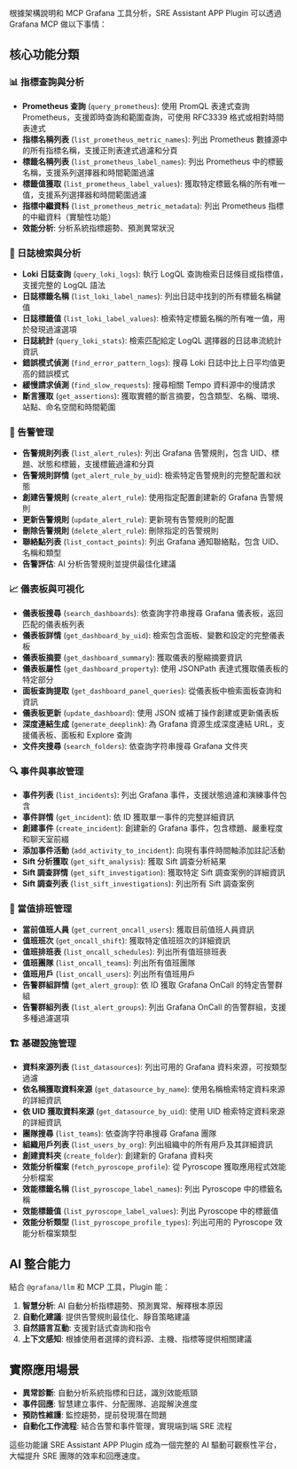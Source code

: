 根據架構說明和 MCP Grafana 工具分析，SRE Assistant APP Plugin 可以透過 Grafana MCP 做以下事情：

## **核心功能分類**

### **📊 指標查詢與分析**

- **Prometheus 查詢** (`query_prometheus`): 使用 PromQL 表達式查詢 Prometheus，支援即時查詢和範圍查詢，可使用 RFC3339 格式或相對時間表達式
- **指標名稱列表** (`list_prometheus_metric_names`): 列出 Prometheus 數據源中的所有指標名稱，支援正則表達式過濾和分頁
- **標籤名稱列表** (`list_prometheus_label_names`): 列出 Prometheus 中的標籤名稱，支援系列選擇器和時間範圍過濾
- **標籤值獲取** (`list_prometheus_label_values`): 獲取特定標籤名稱的所有唯一值，支援系列選擇器和時間範圍過濾
- **指標中繼資料** (`list_prometheus_metric_metadata`): 列出 Prometheus 指標的中繼資料（實驗性功能）
- **效能分析**: 分析系統指標趨勢、預測異常狀況

### **📝 日誌檢索與分析**

- **Loki 日誌查詢** (`query_loki_logs`): 執行 LogQL 查詢檢索日誌條目或指標值，支援完整的 LogQL 語法
- **日誌標籤名稱** (`list_loki_label_names`): 列出日誌中找到的所有標籤名稱鍵值
- **日誌標籤值** (`list_loki_label_values`): 檢索特定標籤名稱的所有唯一值，用於發現過濾選項
- **日誌統計** (`query_loki_stats`): 檢索匹配給定 LogQL 選擇器的日誌串流統計資訊
- **錯誤模式偵測** (`find_error_pattern_logs`): 搜尋 Loki 日誌中比上日平均值更高的錯誤模式
- **緩慢請求偵測** (`find_slow_requests`): 搜尋相關 Tempo 資料源中的慢請求
- **斷言獲取** (`get_assertions`): 獲取實體的斷言摘要，包含類型、名稱、環境、站點、命名空間和時間範圍

### **🚨 告警管理**

- **告警規則列表** (`list_alert_rules`): 列出 Grafana 告警規則，包含 UID、標題、狀態和標籤，支援標籤過濾和分頁
- **告警規則詳情** (`get_alert_rule_by_uid`): 檢索特定告警規則的完整配置和狀態
- **創建告警規則** (`create_alert_rule`): 使用指定配置創建新的 Grafana 告警規則
- **更新告警規則** (`update_alert_rule`): 更新現有告警規則的配置
- **刪除告警規則** (`delete_alert_rule`): 刪除指定的告警規則
- **聯絡點列表** (`list_contact_points`): 列出 Grafana 通知聯絡點，包含 UID、名稱和類型
- **告警評估**: AI 分析告警規則並提供最佳化建議

### **📈 儀表板與可視化**

- **儀表板搜尋** (`search_dashboards`): 依查詢字符串搜尋 Grafana 儀表板，返回匹配的儀表板列表
- **儀表板詳情** (`get_dashboard_by_uid`): 檢索包含面板、變數和設定的完整儀表板
- **儀表板摘要** (`get_dashboard_summary`): 獲取儀表的壓縮摘要資訊
- **儀表板屬性** (`get_dashboard_property`): 使用 JSONPath 表達式獲取儀表板的特定部分
- **面板查詢提取** (`get_dashboard_panel_queries`): 從儀表板中檢索面板查詢和資訊
- **儀表板更新** (`update_dashboard`): 使用 JSON 或補丁操作創建或更新儀表板
- **深度連結生成** (`generate_deeplink`): 為 Grafana 資源生成深度連結 URL，支援儀表板、面板和 Explore 查詢
- **文件夾搜尋** (`search_folders`): 依查詢字符串搜尋 Grafana 文件夾

### **🔍 事件與事故管理**

- **事件列表** (`list_incidents`): 列出 Grafana 事件，支援狀態過濾和演練事件包含
- **事件詳情** (`get_incident`): 依 ID 獲取單一事件的完整詳細資訊
- **創建事件** (`create_incident`): 創建新的 Grafana 事件，包含標題、嚴重程度和聊天室前綴
- **添加事件活動** (`add_activity_to_incident`): 向現有事件時間軸添加註記活動
- **Sift 分析獲取** (`get_sift_analysis`): 獲取 Sift 調查分析結果
- **Sift 調查詳情** (`get_sift_investigation`): 獲取特定 Sift 調查案例的詳細資訊
- **Sift 調查列表** (`list_sift_investigations`): 列出所有 Sift 調查案例

### **👥 當值排班管理**

- **當前值班人員** (`get_current_oncall_users`): 獲取目前值班人員資訊
- **值班班次** (`get_oncall_shift`): 獲取特定值班班次的詳細資訊
- **值班排班表** (`list_oncall_schedules`): 列出所有值班排班表
- **值班團隊** (`list_oncall_teams`): 列出所有值班團隊
- **值班用戶** (`list_oncall_users`): 列出所有值班用戶
- **告警群組詳情** (`get_alert_group`): 依 ID 獲取 Grafana OnCall 的特定告警群組
- **告警群組列表** (`list_alert_groups`): 列出 Grafana OnCall 的告警群組，支援多種過濾選項

### **🏗️ 基礎設施管理**

- **資料來源列表** (`list_datasources`): 列出可用的 Grafana 資料來源，可按類型過濾
- **依名稱獲取資料來源** (`get_datasource_by_name`): 使用名稱檢索特定資料來源的詳細資訊
- **依 UID 獲取資料來源** (`get_datasource_by_uid`): 使用 UID 檢索特定資料來源的詳細資訊
- **團隊搜尋** (`list_teams`): 依查詢字符串搜尋 Grafana 團隊
- **組織用戶列表** (`list_users_by_org`): 列出組織中的所有用戶及其詳細資訊
- **創建資料夾** (`create_folder`): 創建新的 Grafana 資料夾
- **效能分析檔案** (`fetch_pyroscope_profile`): 從 Pyroscope 獲取應用程式效能分析檔案
- **效能標籤名稱** (`list_pyroscope_label_names`): 列出 Pyroscope 中的標籤名稱
- **效能標籤值** (`list_pyroscope_label_values`): 列出 Pyroscope 中的標籤值
- **效能分析類型** (`list_pyroscope_profile_types`): 列出可用的 Pyroscope 效能分析檔案類型

## **AI 整合能力**

結合 `@grafana/llm` 和 MCP 工具，Plugin 能：

1. **智慧分析**: AI 自動分析指標趨勢、預測異常、解釋根本原因
2. **自動化建議**: 提供告警規則最佳化、靜音策略建議
3. **自然語言互動**: 支援對話式查詢和指令
4. **上下文感知**: 根據使用者選擇的資料源、主機、指標等提供相關建議

## **實際應用場景**

- **異常診斷**: 自動分析系統指標和日誌，識別效能瓶頸
- **事件回應**: 智慧建立事件、分配團隊、追蹤解決進度
- **預防性維護**: 監控趨勢，提前發現潛在問題
- **自動化工作流程**: 結合告警和事件管理，實現端到端 SRE 流程

這些功能讓 SRE Assistant APP Plugin 成為一個完整的 AI 驅動可觀察性平台，大幅提升 SRE 團隊的效率和回應速度。